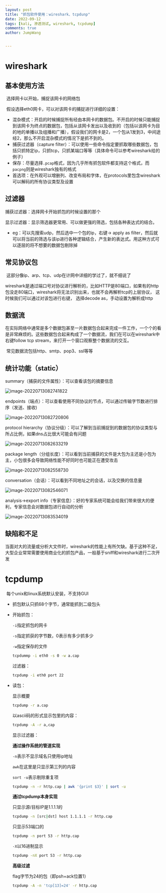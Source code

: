```yaml
---
layout: post
title: "抓包软件使用：wireshark、tcpdunp"
date: 2022-09-12
tags: [kali, 渗透测试, wireshark, tcpdump]
comments: true
author: JumpWang


---
```


# wireshark

## 基本使用方法

​	选择网卡以开始，捕捉该网卡的网络包

​	假设选择eth0网卡，可以对该网卡的捕捉进行详细的设置：

- 混杂模式：开启的时候捕捉所有经由本网卡的数据包。不开启的时候只能捕捉到该网卡为终点的数据包，包括从该网卡发出以及收到的（包括以该网卡为目的地的单播以及组播和广播），假设我们的网卡是2，一个包从1发到3，中间途经2，那么不开启混杂模式的情况下是抓不到的。
- 捕获过滤器（capture filter）：可以使用一些命令指定要抓取哪些数据包，包括只抓特定ip，只抓tcp，只抓某端口等等（具体命令可以参考wireshark给的例子）
- 保存：尽量选择`.pcap`格式，因为几乎所有抓包软件都支持这个格式，而`pacpng`则是wireshark独有的格式
- 首选项：在外观可以增删列、改变布局和字体，在protocols里包含wireshark可以解码的所有协议类型及设置

## 过滤器

捕获过滤器：选择网卡开始抓包的时候设置的那个

显示过滤器：显示筛选器更常用、可以做更强的筛选，包括各种表达式的结合。

- eg：可以先搜索udp，然后选中一个包的ip，右键-> apply  as filter，然后就可以将当前的筛选与该ip进行各种逻辑结合，产生新的表达式。用这种方式可以逐层的将不想要的数据包剔除掉

## 常见协议包

​	这部分像ip、arp、tcp、udp在计网中详细的学过了，就不细说了

​	wireshark是通过端口号对协议进行解析的，比如HTTP是80端口，如果有的http包没走80端口，wireshark将无法识别出来，也就不会再解析tcp的上层协议， 这时候我们可以通过对该包进行右键， 选择decode as，手动设置为解析成http

## 数据流

​	在实际网络中通常是多个数据包甚至一片数据包合起来完成一件工作，一个个的看是非常麻烦的。这些数据包合起来构成了一个数据流，我们在可以在wireshark中右键follow tcp stream，来打开一个窗口观察整个数据流的交互。

​	常见数据流包括http、smtp、pop3、ssl等等

## 统计功能（static）

summary（捕获的文件属性）：可以查看该包的摘要信息

![image-20220713082741822](https://picgo-111.oss-cn-beijing.aliyuncs.com/img/image-20220713082741822.png)

endpoints（端点）：可以查看使用不同协议的节点，可以通过传输字节数进行排序（发送、接收)

![image-20220713082720806](https://picgo-111.oss-cn-beijing.aliyuncs.com/img/image-20220713082720806.png)

protocol hierarchy（协议分级）：可以了解到当前捕捉到的数据包的协议类型与所占比例，如果dns占比很大可能会有问题

![image-20220713082633219](https://picgo-111.oss-cn-beijing.aliyuncs.com/img/image-20220713082633219.png)

package length（分组长度）：可以看到当前捕获的文件是大包为主还是小包为主，小包很多会导致网络性能不好同时也可能正在遭受攻击

![image-20220713082558730](https://picgo-111.oss-cn-beijing.aliyuncs.com/img/image-20220713082558730.png)

conversation（会话）：可以看到不同地址之的会话，以及交换的信息量

![image-20220713082546071](https://picgo-111.oss-cn-beijing.aliyuncs.com/img/image-20220713082546071.png)

analysis->export info（专家信息）：好的专家系统可能会给我们带来很大的便利，专家信息会对数据包进行自动的分析

![image-20220713083534019](https://picgo-111.oss-cn-beijing.aliyuncs.com/img/image-20220713083534019.png)

## 缺陷和不足

​	当面对大的流量或分析大文件时，wireshark的性能上有所欠缺。基于这种不足，大型企业常常需要使用商业化的抓包产品，一般基于sniff和wireshark进行二次开发

# tcpdump

​	每个unix和linux系统默认安装，不支持GUI

- 抓包默认只抓68个字节，通常能抓到二级包头

- 开始抓包：

  `-i`指定抓包的网卡

  `-s`指定抓获的字节数，0表示有多少抓多少

  `-w`指定保存的文件

  ```sh
  tcpdummp -i eth0 -s 0 -w a.cap
  ```

  过滤器：

  ```sh
  tcpdump -i eth0 port 22
  ```

- 读包：

  显示概要

  ```sh
  tcpdump -r a.cap
  ```

  以ascii码的形式显示包里的内容：

  ```sh
  tcpdump -A -r a,cap
  ```

  显示过滤器：

  **通过操作系统的管道实现**

  `-n`表示不显示域名只使用ip地址

  `awk`在这里是只显示第三列的内容

  `sort -u`表示剔除重复项

  ```sh
  tcpdump -n -r http.cap | awk '{print $3}' | sort -u
  ```

  **通过tcpdump本身实现**

  只显示源/目标IP是1.1.1.1的

  ```sh
  tcpdump -n [src|dst] host 1.1.1.1 -r http.cap
  ```

  只显示53端口的

  ```sh
  tcpdump -n port 53 -r http.cap
  ```

  `-X`以16进制显示

  ```sh
  tcpdump -nX port 53 -r http.cap
  ```

  **高级过滤**

  flag字节为24的包（即psh+ack位置1）

  ````sh
  tcpdump -A -n 'tcp[13]=24' -r http.cap
  ````

# 